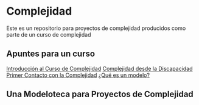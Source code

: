 # Complejidad

Este es un repositorio para proyectos de complejidad producidos como parte de un curso de complejidad

## Apuntes para un curso

[Introducción al Curso de Complejidad](https://github.com/jacintodavila/complejidad)
[Complejidad desde la Discapacidad](http://jacinto-davila.blogspot.com/2022/06/b2022-01-complejidad-desde-la.html)
[Primer Contacto con la Complejidad](http://jacinto-davila.blogspot.com/2022/06/b2022-02-primer-contacto-con-la.html)
[¿Qué es un modelo?](http://jacinto-davila.blogspot.com/2022/06/b2022-03-complejidad-que-es-un-modelo.html)

## Una Modeloteca para Proyectos de Complejidad


